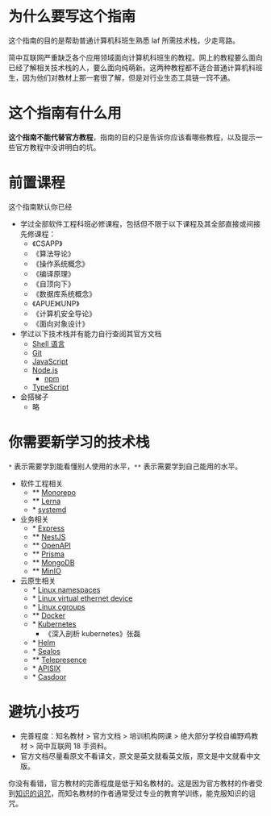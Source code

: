 # 为什么要写这个指南

这个指南的目的是帮助普通计算机科班生熟悉 laf 所需技术栈，少走弯路。

简中互联网严重缺乏各个应用领域面向计算机科班生的教程。网上的教程要么面向已经了解相关技术栈的人，要么面向纯萌新。这两种教程都不适合普通计算机科班生，因为他们对教材上那一套很了解，但是对行业生态工具链一窍不通。

# 这个指南有什么用

**这个指南不能代替官方教程**，指南的目的只是告诉你应该看哪些教程，以及提示一些官方教程中没讲明白的坑。

# 前置课程

这个指南默认你已经

- 学过全部软件工程科班必修课程，包括但不限于以下课程及其全部直接或间接先修课程：
	- 《CSAPP》
	- 《算法导论》
	- 《操作系统概念》
	- 《编译原理》
	- 《自顶向下》
	- 《数据库系统概念》
	- 《APUE》《UNP》
	- 《计算机安全导论》
	- 《面向对象设计》
- 学过以下技术栈并有能力自行查阅其官方文档
	- [Shell 语言](https://pubs.opengroup.org/onlinepubs/9699919799/utilities/V3_chap01.html)
	- [Git](https://git-scm.com/book/en/v2)
	- [JavaScript](https://developer.mozilla.org/en-US/docs/Web/JavaScript)
	- [Node.js](https://nodejs.org/en/docs/)
		- [npm](https://docs.npmjs.com/)
	- [TypeScript](https://www.typescriptlang.org/docs/home.html)
- 会搭梯子
	- 略

# 你需要新学习的技术栈

`*` 表示需要学到能看懂别人使用的水平，`**` 表示需要学到自己能用的水平。

- 软件工程相关
	- \**	[Monorepo](https://monorepo.tools/)
	- \**	[Lerna](https://monorepo.tools/)
	- \*	[systemd](https://systemd.io/)
- 业务相关
	- \*	[Express](https://expressjs.com)
	- \**	[NestJS](https://docs.nestjs.com)
	- \**	[OpenAPI](https://swagger.io)
	- \**	[Prisma](https://www.prisma.io/docs)
	- \**	[MongoDB](https://docs.mongodb.com)
	- \**	[MinIO](https://docs.min.io)
- 云原生相关
	- \*	[Linux namespaces](https://man7.org/linux/man-pages/man7/namespaces.7.html)
	- \*	[Linux virtual ethernet device](https://man7.org/linux/man-pages/man4/veth.4.html)
	- \*	[Linux cgroups](https://man7.org/linux/man-pages/man7/namespaces.7.html)
	- \**	[Docker](https://docs.docker.com)
	- \*	[Kubernetes](https://kubernetes.io/docs/home/)
		- 《深入剖析 kubernetes》张磊
	- \*	[Helm](https://helm.sh/docs/)
	- \*	[Sealos](https://sealos.io/zh-Hans/)
	- \**	[Telepresence](https://www.telepresence.io)
	- \*	[APISIX](https://apisix.apache.org/zh/)
	- \*	[Casdoor](https://casdoor.org/zh/)

# 避坑小技巧

- 完善程度：知名教材 > 官方文档 > 培训机构网课 > 绝大部分学校自编野鸡教材 > 简中互联网 18 手资料。
- 官方文档尽量看原文不看译文，原文是英文就看英文版，原文是中文就看中文版。

你没有看错，官方教材的完善程度是低于知名教材的。这是因为官方教材的作者受到[知识的诅咒](https://zh.wikipedia.org/zh-cn/%E7%9F%A5%E8%AD%98%E7%9A%84%E8%A9%9B%E5%92%92)，而知名教材的作者通常受过专业的教育学训练，能克服知识的诅咒。
